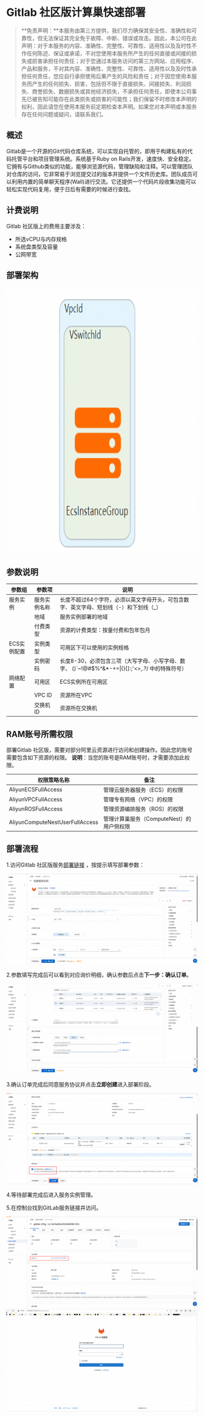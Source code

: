 # Gitlab 社区版计算巢快速部署

>**免责声明：**本服务由第三方提供，我们尽力确保其安全性、准确性和可靠性，但无法保证其完全免于故障、中断、错误或攻击。因此，本公司在此声明：对于本服务的内容、准确性、完整性、可靠性、适用性以及及时性不作任何陈述、保证或承诺，不对您使用本服务所产生的任何直接或间接的损失或损害承担任何责任；对于您通过本服务访问的第三方网站、应用程序、产品和服务，不对其内容、准确性、完整性、可靠性、适用性以及及时性承担任何责任，您应自行承担使用后果产生的风险和责任；对于因您使用本服务而产生的任何损失、损害，包括但不限于直接损失、间接损失、利润损失、商誉损失、数据损失或其他经济损失，不承担任何责任，即使本公司事先已被告知可能存在此类损失或损害的可能性；我们保留不时修改本声明的权利，因此请您在使用本服务前定期检查本声明。如果您对本声明或本服务存在任何问题或疑问，请联系我们。

## 概述

Gitlab是一个开源的Git代码仓库系统，可以实现自托管的，即用于构建私有的代码托管平台和项目管理系统。系统基于Ruby on Rails开发，速度快、安全稳定。它拥有与Github类似的功能，能够浏览源代码，管理缺陷和注释。可以管理团队对仓库的访问，它非常易于浏览提交过的版本并提供一个文件历史库。团队成员可以利用内置的简单聊天程序(Wall)进行交流。它还提供一个代码片段收集功能可以轻松实现代码复用，便于日后有需要的时候进行查找。

## 计费说明

Gitlab 社区版上的费用主要涉及：

- 所选vCPU与内存规格
- 系统盘类型及容量
- 公网带宽

## 部署架构

<img src="1.png" width="1500" height="700" align="bottom"/>

## 参数说明

| 参数组                       | 参数项                        | 说明                                                                                           |
|---------------------------|----------------------------|----------------------------------------------------------------------------------------------|
| 服务实例                      | 服务实例名称                     | 长度不超过64个字符，必须以英文字母开头，可包含数字、英文字母、短划线（-）和下划线（_）                                                |
|                           | 地域                         | 服务实例部署的地域                                                                                    |
|                           | 付费类型                       | 资源的计费类型：按量付费和包年包月                                                                            |
| ECS实例配置                   | 实例类型                       | 可用区下可以使用的实例规格                                                                                |
|                           | 实例密码                       | 长度8-30，必须包含三项（大写字母、小写字母、数字、 ()`~!@#$%^&*-+=&#124;{}[]:;'<>,.?/ 中的特殊符号）                       |
| 网络配置                      | 可用区                        | ECS实例所在可用区                                                                                   |
|                           | VPC ID                     | 资源所在VPC                                                                                      |
|                           | 交换机ID                      | 资源所在交换机                                                                                      |                                                                               |

## RAM账号所需权限

部署Gitlab 社区版，需要对部分阿里云资源进行访问和创建操作。因此您的账号需要包含如下资源的权限。
  **说明**：当您的账号是RAM账号时，才需要添加此权限。

| 权限策略名称                          | 备注                                 |
|---------------------------------|------------------------------------|
| AliyunECSFullAccess             | 管理云服务器服务（ECS）的权限                   |
| AliyunVPCFullAccess             | 管理专有网络（VPC）的权限                     |
| AliyunROSFullAccess             | 管理资源编排服务（ROS）的权限                   |
| AliyunComputeNestUserFullAccess | 管理计算巢服务（ComputeNest）的用户侧权限         |

## 部署流程

1.访问Gitlab 社区版服务[部署链接](https://computenest.console.aliyun.com/service/instance/create/cn-hangzhou?type=user&ServiceId=service-c6be5c5106944ed2b738&ServiceVersion=1)
，按提示填写部署参数：

![image.png](2.png)

2.参数填写完成后可以看到对应询价明细，确认参数后点击**下一步：确认订单**。

![image.png](3.png)

3.确认订单完成后同意服务协议并点击**立即创建**进入部署阶段。

![image.png](4.png)

4.等待部署完成后进入服务实例管理。

5.在控制台找到GitLab服务链接并访问。

![image.png](5.png)
![image.png](6.png)
